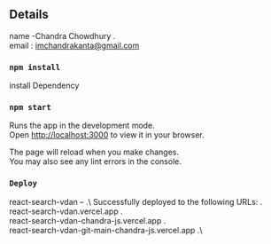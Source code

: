 

## Details
name -Chandra Chowdhury .\
email : imchandrakanta@gmail.com

### `npm install`
install Dependency

### `npm start`

Runs the app in the development mode.\
Open [http://localhost:3000](http://localhost:3000) to view it in your browser.

The page will reload when you make changes.\
You may also see any lint errors in the console.

### `Deploy `
react-search-vdan – .\ Successfully deployed to the following URLs: .\
react-search-vdan.vercel.app .\
react-search-vdan-chandra-js.vercel.app .\
react-search-vdan-git-main-chandra-js.vercel.app .\